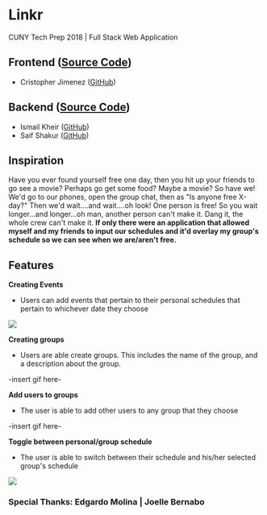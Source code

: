 # Linkr
CUNY Tech Prep 2018 | Full Stack Web Application

## Frontend ([Source Code](https://github.com/crisjimenez120/Linkr-Client))

* Cristopher Jimenez ([GitHub](https://github.com/crisjimenez120))

## Backend ([Source Code](https://github.com/crisjimenez120/Linkr-server))

* Ismail Kheir ([GitHub](https://github.com/Ishmaelk))
* Saif Shakur ([GitHub](https://github.com/SaifShakur))

## Inspiration
Have you ever found yourself free one day, then you hit up your friends to go see a movie? Perhaps go get some food? Maybe a movie? So have we! We'd go to our phones, open the group chat, then as "Is anyone free X-day?" Then we'd wait....and wait....oh look! One person is free! So you wait longer...and longer...oh man, another person can't make it. Dang it, the whole crew can't make it. __If only there were an application that allowed myself and my friends to input our schedules and it'd overlay my group's schedule so we can see when we are/aren't free.__ 

## Features
__Creating Events__
- Users can add events that pertain to their personal schedules that pertain to whichever date they choose

![](creating_event.gif)

__Creating groups__
- Users are able create groups. This includes the name of the group, and a description about the group.

-insert gif here-


__Add users to groups__
- The user is able to add other users to any group that they choose

-insert gif here-

__Toggle between personal/group schedule__
- The user is able to switch between their schedule and his/her selected group's schedule

![](toggle_schedule.gif)


### Special Thanks: Edgardo Molina | Joelle Bernabo 
